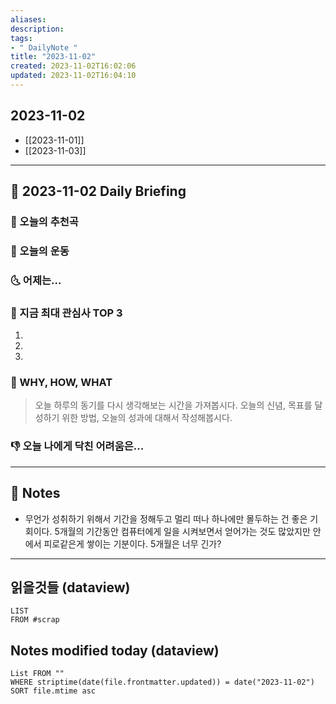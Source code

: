 ```yaml
---
aliases: 
description:
tags:
- " DailyNote "
title: "2023-11-02"
created: 2023-11-02T16:02:06
updated: 2023-11-02T16:04:10
---
```


## 2023-11-02

- [[2023-11-01]] 
- [[2023-11-03]]

---

## 📅 2023-11-02 Daily Briefing

### 🎵 오늘의 추천곡

### 🏃 오늘의 운동

### 🌜 어제는...

### 🧠 지금 최대 관심사 TOP 3

1. 
2. 
3. 

### 🚀 WHY, HOW, WHAT

> 오늘 하루의 동기를 다시 생각해보는 시간을 가져봅시다. 오늘의 신념, 목표를 달성하기 위한 방법, 오늘의 성과에 대해서 작성해봅시다.

### 👎 오늘 나에게 닥친 어려움은...

---

## 📝 Notes

- 무언가 성취하기 위해서 기간을 정해두고 멀리 떠나 하나에만 몰두하는 건 좋은 기회이다. 5개월의 기간동안 컴퓨터에게 일을 시켜보면서 얻어가는 것도 많았지만 안에서 피로같은게 쌓이는 기분이다. 5개월은 너무 긴가?

---

## 읽을것들 (dataview)

```dataview
LIST
FROM #scrap
```

## Notes modified today (dataview)

```dataview
List FROM "" 
WHERE striptime(date(file.frontmatter.updated)) = date("2023-11-02") 
SORT file.mtime asc
```
